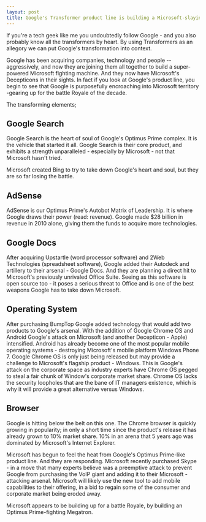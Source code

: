 ```yaml
---
layout: post
title: Google's Transformer product line is building a Microsoft-slaying open-source Optimus Prime
---
```


If you're a tech geek like me you undoubtedly follow Google - and you also probably know all the transformers by heart. By using Transformers as an allegory we can put Google's transformation into context. 

Google has been acquiring companies, technology and people -- aggressively, and now they are joining them all together to build a super-powered Microsoft fighting machine. And they now have Microsoft's Decepticons in their sights. In fact if you look at Google's product line, you begin to see that Google is purposefully encroaching into Microsoft territory -gearing up for the battle Royale of the decade. 

The transforming elements;

## Google Search

Google Search is the heart of soul of Google's Optimus Prime complex. It is the vehicle that started it all. Google Search is their core product, and exhibits a strength unparalleled - especially by Microsoft - not that Microsoft hasn't tried. 

Microsoft created Bing to try to take down Google's heart and soul, but they are so far losing the battle.

## AdSense

AdSense is our Optimus Prime's Autobot Matrix of Leadership. It is where Google draws their power (read: revenue). Google made $28 billion in revenue in 2010 alone, giving them the funds to acquire more technologies.

## Google Docs

After acquiring Upstartle (word processor software) and 2Web Technologies (spreadsheet software), Google added their Autodeck and artillery to their arsenal - Google Docs. And they are planning a direct hit to Microsoft's previously unrivaled Office Suite. Seeing as this software is open source too - it poses a serious threat to Office and is one of the best weapons Google has to take down Microsoft.

## Operating System

After purchasing BumpTop Google added technology that would add two products to Google's arsenal. With the addition of Google Chrome OS and Android Google's attack on Microsoft (and another Decepticon - Apple) intensified. Android has already become one of the most popular mobile operating systems - destroying Microsoft's mobile platform Windows Phone 7. Google Chrome OS is only just being released but may provide a challenge to Microsoft's flagship product - Windows. This is Google's attack on the corporate space as industry experts have Chrome OS pegged to steal a fair chunk of Window's corporate market share. Chrome OS lacks the security loopholes that are the bane of IT managers existence, which is why it will provide a great alternative versus Windows.

## Browser

Google is hitting below the belt on this one. The Chrome browser is quickly growing in popularity; in only a short time since the product's release it has already grown to 10% market share. 10% in an arena that 5 years ago was dominated by Microsoft's Internet Explorer. 

Microsoft has begun to feel the heat from Google's Optimus Prime-like product line. And they are responding. Microsoft recently purchased Skype - in a move that many experts believe was a preemptive attack to prevent Google from purchasing the VoIP giant and adding it to their Microsoft - attacking arsenal. Microsoft will likely use the new tool to add mobile capabilities to their offering, in a bid to regain some of the consumer and corporate market being eroded away. 

Microsoft appears to be building up for a battle Royale, by building an Optimus Prime-fighting Megatron.
